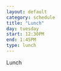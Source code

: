 ```yaml
---
layout: default
category: schedule
title: "Lunch"
day: tuesday
start: 12:30PM
end: 1:45PM
type: lunch
---
```


Lunch
